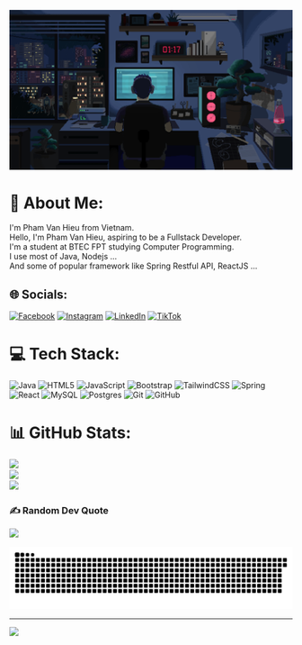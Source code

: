 ![My GIF](img.gif)

# 💫 About Me:

I'm Pham Van Hieu from Vietnam. <br>Hello, I'm Pham Van Hieu, aspiring to be a Fullstack Developer. <br>I'm a student at BTEC FPT studying Computer Programming.<br>I use most of Java, Nodejs ...<br>And some of popular framework like Spring Restful API, ReactJS ...

## 🌐 Socials:

[![Facebook](https://img.shields.io/badge/Facebook-%231877F2.svg?logo=Facebook&logoColor=white)](https://www.facebook.com/phvhieeus/) [![Instagram](https://img.shields.io/badge/Instagram-%23E4405F.svg?logo=Instagram&logoColor=white)](https://www.instagram.com/phvhieeus/) [![LinkedIn](https://img.shields.io/badge/LinkedIn-%230077B5.svg?logo=linkedin&logoColor=white)](https://www.linkedin.com/in/ph-van-hieu-9b5230348/) [![TikTok](https://img.shields.io/badge/TikTok-%23000000.svg?logo=TikTok&logoColor=white)](https://www.tiktok.com/@phvhieeus)

# 💻 Tech Stack:

![Java](https://img.shields.io/badge/java-%23ED8B00.svg?style=for-the-badge&logo=openjdk&logoColor=white) ![HTML5](https://img.shields.io/badge/html5-%23E34F26.svg?style=for-the-badge&logo=html5&logoColor=white) ![JavaScript](https://img.shields.io/badge/javascript-%23323330.svg?style=for-the-badge&logo=javascript&logoColor=%23F7DF1E) ![Bootstrap](https://img.shields.io/badge/bootstrap-%238511FA.svg?style=for-the-badge&logo=bootstrap&logoColor=white) ![TailwindCSS](https://img.shields.io/badge/tailwindcss-%2338B2AC.svg?style=for-the-badge&logo=tailwind-css&logoColor=white) ![Spring](https://img.shields.io/badge/spring-%236DB33F.svg?style=for-the-badge&logo=spring&logoColor=white) ![React](https://img.shields.io/badge/react-%2320232a.svg?style=for-the-badge&logo=react&logoColor=%2361DAFB) ![MySQL](https://img.shields.io/badge/mysql-4479A1.svg?style=for-the-badge&logo=mysql&logoColor=white) ![Postgres](https://img.shields.io/badge/postgres-%23316192.svg?style=for-the-badge&logo=postgresql&logoColor=white) ![Git](https://img.shields.io/badge/git-%23F05033.svg?style=for-the-badge&logo=git&logoColor=white) ![GitHub](https://img.shields.io/badge/github-%23121011.svg?style=for-the-badge&logo=github&logoColor=white)

# 📊 GitHub Stats:

![](https://github-readme-stats.vercel.app/api?username=phvhieeus&theme=github_dark_dimmed&hide_border=false&include_all_commits=false&count_private=false)<br/>
![](https://nirzak-streak-stats.vercel.app/?user=phvhieeus&theme=github_dark_dimmed&hide_border=false)<br/>
![](https://github-readme-stats.vercel.app/api/top-langs/?username=phvhieeus&theme=github_dark_dimmed&hide_border=false&include_all_commits=false&count_private=false&layout=compact)

### ✍️ Random Dev Quote

![](https://quotes-github-readme.vercel.app/api?type=horizontal&theme=tokyonight)

<picture>
  <source media="(prefers-color-scheme: dark)" srcset="https://raw.githubusercontent.com/phvhieeus/phvhieeus/output/github-snake-dark.svg" />
  <source media="(prefers-color-scheme: light)" srcset="https://raw.githubusercontent.com/phvhieeus/phvhieeus/output/github-snake.svg" />
  <img alt="github-snake" src="https://raw.githubusercontent.com/phvhieeus/phvhieeus/output/github-snake.svg" />
</picture>

---

[![](https://visitcount.itsvg.in/api?id=phvhieeus&icon=0&color=0)](https://visitcount.itsvg.in)

<!-- Proudly created with GPRM ( https://gprm.itsvg.in ) -->

